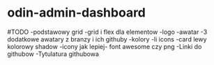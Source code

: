 # odin-admin-dashboard

#TODO
-podstawowy grid
-grid i flex dla elementow
-logo
-awatar
-3 dodatkowe awatary z branzy i ich githuby
-kolory
-li icons
-card lewy kolorowy shadow
-icony jak lepiej- font awesome czy png
-Linki do githubow
-Tytulatura githubowa
